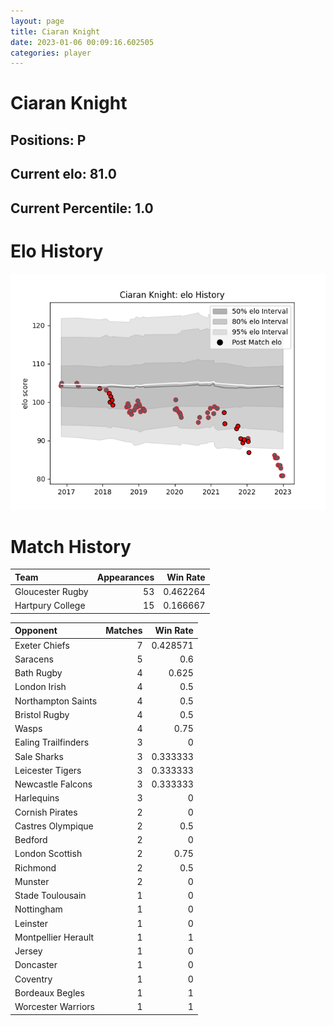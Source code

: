 ```yaml
---  
layout: page  
title: Ciaran Knight  
date: 2023-01-06 00:09:16.602505  
categories: player  
---
```

# Ciaran Knight

## Positions: P

## Current elo: 81.0

## Current Percentile: 1.0

# Elo History


![elo history](history_CiaranKnight.png)
# Match History


| Team             |   Appearances |   Win Rate |
|:-----------------|--------------:|-----------:|
| Gloucester Rugby |            53 |   0.462264 |
| Hartpury College |            15 |   0.166667 |

| Opponent            |   Matches |   Win Rate |
|:--------------------|----------:|-----------:|
| Exeter Chiefs       |         7 |   0.428571 |
| Saracens            |         5 |   0.6      |
| Bath Rugby          |         4 |   0.625    |
| London Irish        |         4 |   0.5      |
| Northampton Saints  |         4 |   0.5      |
| Bristol Rugby       |         4 |   0.5      |
| Wasps               |         4 |   0.75     |
| Ealing Trailfinders |         3 |   0        |
| Sale Sharks         |         3 |   0.333333 |
| Leicester Tigers    |         3 |   0.333333 |
| Newcastle Falcons   |         3 |   0.333333 |
| Harlequins          |         3 |   0        |
| Cornish Pirates     |         2 |   0        |
| Castres Olympique   |         2 |   0.5      |
| Bedford             |         2 |   0        |
| London Scottish     |         2 |   0.75     |
| Richmond            |         2 |   0.5      |
| Munster             |         2 |   0        |
| Stade Toulousain    |         1 |   0        |
| Nottingham          |         1 |   0        |
| Leinster            |         1 |   0        |
| Montpellier Herault |         1 |   1        |
| Jersey              |         1 |   0        |
| Doncaster           |         1 |   0        |
| Coventry            |         1 |   0        |
| Bordeaux Begles     |         1 |   1        |
| Worcester Warriors  |         1 |   1        |